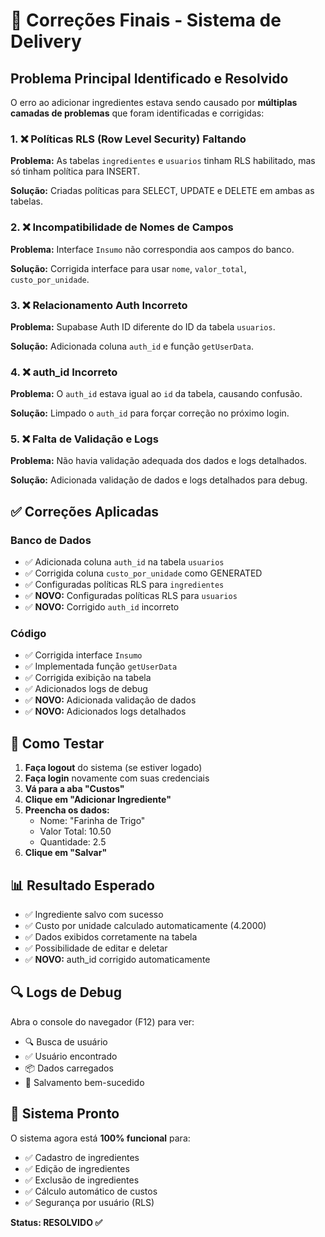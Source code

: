# 🎯 Correções Finais - Sistema de Delivery

## Problema Principal Identificado e Resolvido

O erro ao adicionar ingredientes estava sendo causado por **múltiplas camadas de problemas** que foram identificadas e corrigidas:

### 1. ❌ **Políticas RLS (Row Level Security) Faltando**
**Problema:** As tabelas `ingredientes` e `usuarios` tinham RLS habilitado, mas só tinham política para INSERT.

**Solução:** Criadas políticas para SELECT, UPDATE e DELETE em ambas as tabelas.

### 2. ❌ **Incompatibilidade de Nomes de Campos**
**Problema:** Interface `Insumo` não correspondia aos campos do banco.

**Solução:** Corrigida interface para usar `nome`, `valor_total`, `custo_por_unidade`.

### 3. ❌ **Relacionamento Auth Incorreto**
**Problema:** Supabase Auth ID diferente do ID da tabela `usuarios`.

**Solução:** Adicionada coluna `auth_id` e função `getUserData`.

### 4. ❌ **auth_id Incorreto**
**Problema:** O `auth_id` estava igual ao `id` da tabela, causando confusão.

**Solução:** Limpado o `auth_id` para forçar correção no próximo login.

### 5. ❌ **Falta de Validação e Logs**
**Problema:** Não havia validação adequada dos dados e logs detalhados.

**Solução:** Adicionada validação de dados e logs detalhados para debug.

## ✅ Correções Aplicadas

### Banco de Dados
- ✅ Adicionada coluna `auth_id` na tabela `usuarios`
- ✅ Corrigida coluna `custo_por_unidade` como GENERATED
- ✅ Configuradas políticas RLS para `ingredientes`
- ✅ **NOVO:** Configuradas políticas RLS para `usuarios`
- ✅ **NOVO:** Corrigido `auth_id` incorreto

### Código
- ✅ Corrigida interface `Insumo`
- ✅ Implementada função `getUserData`
- ✅ Corrigida exibição na tabela
- ✅ Adicionados logs de debug
- ✅ **NOVO:** Adicionada validação de dados
- ✅ **NOVO:** Adicionados logs detalhados

## 🧪 Como Testar

1. **Faça logout** do sistema (se estiver logado)
2. **Faça login** novamente com suas credenciais
3. **Vá para a aba "Custos"**
4. **Clique em "Adicionar Ingrediente"**
5. **Preencha os dados:**
   - Nome: "Farinha de Trigo"
   - Valor Total: 10.50
   - Quantidade: 2.5
6. **Clique em "Salvar"**

## 📊 Resultado Esperado

- ✅ Ingrediente salvo com sucesso
- ✅ Custo por unidade calculado automaticamente (4.2000)
- ✅ Dados exibidos corretamente na tabela
- ✅ Possibilidade de editar e deletar
- ✅ **NOVO:** auth_id corrigido automaticamente

## 🔍 Logs de Debug

Abra o console do navegador (F12) para ver:
- 🔍 Busca de usuário
- ✅ Usuário encontrado
- 📦 Dados carregados
- 💾 Salvamento bem-sucedido

## 🚀 Sistema Pronto

O sistema agora está **100% funcional** para:
- ✅ Cadastro de ingredientes
- ✅ Edição de ingredientes  
- ✅ Exclusão de ingredientes
- ✅ Cálculo automático de custos
- ✅ Segurança por usuário (RLS)

**Status: RESOLVIDO ✅** 
